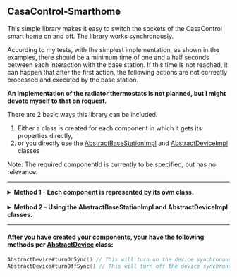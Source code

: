 ## CasaControl-Smarthome

This simple library makes it easy to switch the sockets of the CasaControl smart home on and off. The library works
synchronously.

According to my tests, with the simplest implementation, as shown in the examples, there should be a minimum time of one
and a half seconds between each interaction with the base station. If this time is not reached, it can happen that after
the first action, the following actions are not correctly processed and executed by the base station.

<b>An implementation of the radiator thermostats is not planned, but I might devote myself to that on request.</b>

There are 2 basic ways this library can be included.

1. Either a class is created for each component in which it gets its properties directly,
2. or you directly use
   the [AbstractBaseStationImpl](src/main/kotlin/de/nicostraube/casacontrol/lib/components/impl/AbstractBaseStationImpl.kt)
   and [AbstractDeviceImpl](src/main/kotlin/de/nicostraube/casacontrol/lib/components/impl/AbstractDeviceImpl.kt)
   classes

Note: The required componentId is currently to be specified, but has no relevance.

<hr>
<details><summary><b>Method 1 - Each component is represented by its own class.</b></summary>

Define your base station:

- A class must inherit
  from [AbstractBaseStation](src/main/kotlin/de/nicostraube/casacontrol/lib/components/AbstractBaseStation.kt).

```kotlin
class BaseStation : AbstractBaseStation()
```

- After you have done that, you still have to provide the data for the base station and an "unique" id for the
  component. To do this, you simply have to override the variables provided for this purpose.
- The data with the [BaseStationData](src/main/kotlin/de/nicostraube/casacontrol/lib/components/data/Data.kt) class and
  the componentId with an "unique" String.

```kotlin
override val stationData: BaseStationData
    get() = BaseStationData(name = "", serialNumber = "", ipAddress = "")
override val componentId: String
    get() = "" // For example this.stationData.name
```

<br>
Next, define your device - a base station must already be defined for this:

- A class must inherit
  from [AbstractDevice](src/main/kotlin/de/nicostraube/casacontrol/lib/components/AbstractDevice.kt). In addition, the
  base station must be passed in the constructor and this must then be passed to the abstract device.

```kotlin
class Socket(baseStation: AbstractBaseStation) : AbstractDevice(baseStation)
```

- After you have done that, as with the base station, the data must be given. So you have to overwrite the given
  variable with the instantiated
  class [DeviceData](src/main/kotlin/de/nicostraube/casacontrol/lib/components/data/Data.kt).

```kotlin
override val deviceData: DeviceData
    get() = DeviceData(baseStation, name = "", id = "")
override val componentId: String
    get() = "" // For example this.deviceData.name
```

<br>
The integration of the classes you just created should look something like this:

```kotlin
val baseStation: AbstractBaseStation = BaseStation()
val socket: AbstractDevice = Socket(baseStation)
```

</details>
<br>
<details><summary><b>Method 2 - Using the AbstractBaseStationImpl and AbstractDeviceImpl classes.</b></summary>

The basis of your base stations:

```kotlin
val baseStation =
    AbstractBaseStationImpl(
        BaseStationData(name = "", serialNumber = "", ipAddress = ""),
        componendId = "")
```

The basis of your devices:

```kotlin
val socket =
    AbstractDeviceImpl(
        DeviceData(baseStation, name = "", deviceId = ""),
        componentId = "")
```

</details>

<hr>

#### After you have created your components, your have the following methods per [AbstractDevice](src/main/kotlin/de/nicostraube/casacontrol/lib/components/AbstractDevice.kt) class:

```kotlin
AbstractDevice#turnOnSync() // This will turn on the device synchronously if present.
AbstractDevice#turnOffSync() // This will turn off the device synchronously if present.
```
